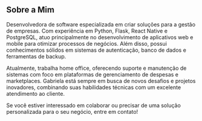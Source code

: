 ## Sobre a Mim

Desenvolvedora de software especializada em criar soluções para a gestão de empresas. Com experiência em Python, Flask, React Native e PostgreSQL, atuo principalmente no desenvolvimento de aplicativos web e mobile para otimizar processos de negócios. Além disso, possui conhecimentos sólidos em sistemas de autenticação, banco de dados e ferramentas de backup. 

Atualmente, trabalha home office, oferecendo suporte e manutenção de sistemas com foco em plataformas de gerenciamento de despesas e marketplaces. Gabriela está sempre em busca de novos desafios e projetos inovadores, combinando suas habilidades técnicas com um excelente atendimento ao cliente.

Se você estiver interessado em colaborar ou precisar de uma solução personalizada para o seu negócio, entre em contato!

